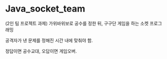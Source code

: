 # Java_socket_team
(2인 팀 프로젝트 과제)
가위바위보로 공수를 정한 뒤, 구구단 게임을 하는 소켓 프로그래밍

공격자가 낸 문제를 정해진 시간 내에 맞춰야 함.

정답이면 공수교대, 오답이면 게임오버.
